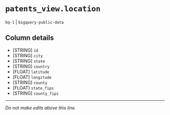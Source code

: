 # `patents_view.location`
`bq-1` | `bigquery-public-data`

## Column details
* [STRING]    `id`
* [STRING]    `city`
* [STRING]    `state`
* [STRING]    `country`
* [FLOAT]     `latitude`
* [FLOAT]     `longitude`
* [STRING]    `county`
* [FLOAT]     `state_fips`
* [STRING]    `county_fips`

-------------------------------------------------------------------------------
*Do not make edits above this line.*
